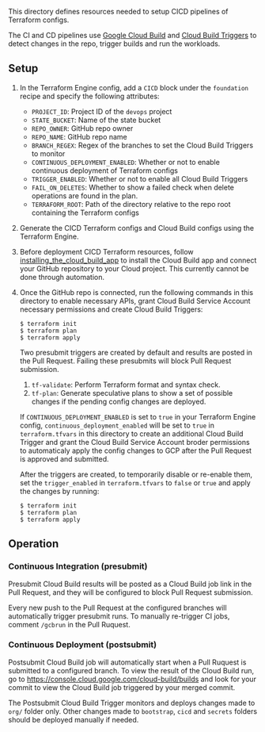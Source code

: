 This directory defines resources needed to setup CICD pipelines of Terraform
configs.

The CI and CD pipelines use
[Google Cloud Build](https://cloud.google.com/cloud-build) and
[Cloud Build Triggers](https://cloud.google.com/cloud-build/docs/automating-builds/create-manage-triggers)
to detect changes in the repo, trigger builds and run the workloads.

## Setup

1.  In the Terraform Engine config, add a `CICD` block under the `foundation`
    recipe and specify the following attributes:

    *   `PROJECT_ID`: Project ID of the `devops` project
    *   `STATE_BUCKET`: Name of the state bucket
    *   `REPO_OWNER`: GitHub repo owner
    *   `REPO_NAME`: GitHub repo name
    *   `BRANCH_REGEX`: Regex of the branches to set the Cloud Build Triggers to
        monitor
    *   `CONTINUOUS_DEPLOYMENT_ENABLED`: Whether or not to enable continuous
        deployment of Terraform configs
    *   `TRIGGER_ENABLED`: Whether or not to enable all Cloud Build Triggers
    *   `FAIL_ON_DELETES`: Whether to show a failed check when delete operations
        are found in the plan.
    *   `TERRAFORM_ROOT`: Path of the directory relative to the repo root
        containing the Terraform configs

1.  Generate the CICD Terraform configs and Cloud Build configs using the
    Terraform Engine.

1.  Before deployment CICD Terraform resources, follow
    [installing_the_cloud_build_app](https://cloud.google.com/cloud-build/docs/automating-builds/create-github-app-triggers#installing_the_cloud_build_app)
    to install the Cloud Build app and connect your GitHub repository to your
    Cloud project. This currently cannot be done through automation.

1.  Once the GitHub repo is connected, run the following commands in this
    directory to enable necessary APIs, grant Cloud Build Service Account
    necessary permissions and create Cloud Build Triggers:

    ```
    $ terraform init
    $ terraform plan
    $ terraform apply
    ```

    Two presubmit triggers are created by default and results are posted in the
    Pull Request. Failing these presubmits will block Pull Request submission.

    1.  `tf-validate`: Perform Terraform format and syntax check.
    1.  `tf-plan`: Generate speculative plans to show a set of possible changes
        if the pending config changes are deployed.

    If `CONTINUOUS_DEPLOYMENT_ENABLED` is set to `true` in your Terraform Engine
    config, `continuous_deployment_enabled` will be set to `true` in
    `terraform.tfvars` in this directory to create an additional Cloud Build
    Trigger and grant the Cloud Build Service Account broder permissions to
    automaticaly apply the config changes to GCP after the Pull Request is
    approved and submitted.

    After the triggers are created, to temporarily disable or re-enable them,
    set the `trigger_enabled` in `terraform.tfvars` to `false` or `true` and
    apply the changes by running:

    ```
    $ terraform init
    $ terraform plan
    $ terraform apply
    ```

## Operation

### Continuous Integration (presubmit)

Presubmit Cloud Build results will be posted as a Cloud Build job link in the
Pull Request, and they will be configured to block Pull Request submission.

Every new push to the Pull Request at the configured branches will automatically
trigger presubmit runs. To manually re-trigger CI jobs, comment `/gcbrun` in the
Pull Ruquest.

### Continuous Deployment (postsubmit)

Postsubmit Cloud Build job will automatically start when a Pull Ruquest is
submitted to a configured branch. To view the result of the Cloud Build run, go
to https://console.cloud.google.com/cloud-build/builds and look for your commit
to view the Cloud Build job triggered by your merged commit.

The Postsubmit Cloud Build Trigger monitors and deploys changes made to `org/`
folder only. Other changes made to `bootstrap`, `cicd` and `secrets` folders
should be deployed manually if needed.
